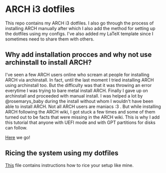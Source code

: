 # ARCH i3 dotfiles

This repo contains my ARCH i3 dotfiles. I also go through the process of
installing ARCH manually after which I also add the method for setting up
the dotfiles using my configs. I've also added my LaTeX template since I
sometimes need to share them with others.

## Why add installation procces and why not use archinstall to install ARCH?

I've seen a few ARCH users online who scream at people for installing ARCH
via archinstall. In fact, until the last moment I tried installing ARCH using
archinstall too. But the difficulty was that it was throwing an error everytime
I was trying to bare metal install ARCH. Finally I gave up on archinstall and
proceeded with manual install. I was helped a lot by @rosemarys_baby during the
install without whom I wouldn't have been able to install ARCH. Not all ARCH
users are maniacs :3 . But while installing ARCH following the ARCH wiki, I got
stuck a few times and some of them turned out to be facts that were missing in
the ARCH wiki. This is why I add this tutorial that anyone with UEFI mode and
with GPT partitions for disks can follow.

[Here](https://github.com/Bubu-Droid/dotfiles/blob/master/.archINSTALL.md) we go!

## Ricing the system using my dotfiles

[This](https://github.com/Bubu-Droid/dotfiles/blob/master/INSTALL.md) file
contains instructions how to rice your setup like mine.
